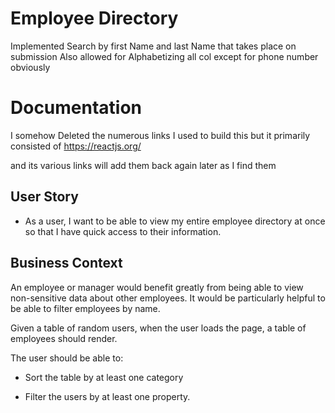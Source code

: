 # Employee Directory
Implemented Search by first Name and last Name that takes place on submission 
Also allowed for Alphabetizing all col except for phone number obviously 

# Documentation
I somehow Deleted the numerous links I used to build this but it primarily consisted of 
https://reactjs.org/

and its various links will add them back again later as I find them 

## User Story

* As a user, I want to be able to view my entire employee directory at once so that I have quick access to their information.

## Business Context

An employee or manager would benefit greatly from being able to view non-sensitive data about other employees. It would be particularly helpful to be able to filter employees by name.

Given a table of random users, when the user loads the page, a table of employees should render. 

The user should be able to:

  * Sort the table by at least one category

  * Filter the users by at least one property.


